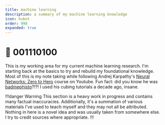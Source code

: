 ```yaml
---
title: machine learning
description: a summary of my machine learning knowledge
icon: hubot
order: 998
expanded: true
---
```


# 🤖 001110100

This is my working area for my current machine learning research. I'm starting back at the basics to try and rebuild my foundational knowledge. Most of this is my note taking while following Andrej Karpathy's [Neural Networks: Zero to Hero](https://www.youtube.com/watch?v=VMj-3S1tku0&list=PLAqhIrjkxbuWI23v9cThsA9GvCAUhRvKZ) course on Youtube. Fun fact: did you know he was [badmephisto](https://www.youtube.com/@badmephisto)?!?! I used his cubing tutorials a decade ago, insane.

!!!danger Warning
This section is a heavy work in progress and contains many factual inaccuracies. Additionally, it's a summation of various materials I've used to teach myself and they may not all be attributed. Nothing in here is a novel idea and was usually taken from somewhere else. I try to credit sources where appropriate.
!!!
